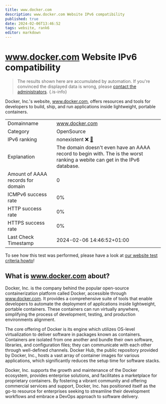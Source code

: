 ```yaml
---
title: www.docker.com
description: www.docker.com Website IPv6 compatibility
published: true
date: 2024-02-06T13:46:52
tags: website, rank6
editor: markdown
---
```


# www.docker.com Website IPv6 compatibility

> The results shown here are accumulated by automation. If you're convinced the displayed data is wrong, please [contact the administrators](/howto/chat). 
{.is-info}

Docker, Inc.'s website, www.docker.com, offers resources and tools for developers to build, ship, and run applications inside lightweight, portable containers.


|   |   |
| - | - |
| Domainname | www.docker.com
| Category | OpenSource |
| IPv6 ranking | nonexistent :x: [🔗](/howto/ranking) |
| Explanation | The domain doesn't even have an AAAA record to begin with. The is the worst ranking a webite can get in the IPv6 database. |
| Amount of AAAA records for domain | 0 |
| ICMPv6 success rate | 0%|
| HTTP success rate | 0% |
| HTTPS success rate | 0% |
| Last Check Timestamp | 2024-02-06 14:46:52+01:00 |

To see how this test was performed, please have a look at [our website test criteria howto](/howto/testcriteria/website)!


## What is www.docker.com about?
Docker, Inc. is the company behind the popular open-source containerization platform called Docker, accessible through www.docker.com. It provides a comprehensive suite of tools that enable developers to automate the deployment of applications inside lightweight, portable containers. These containers can run virtually anywhere, simplifying the process of development, testing, and production environments alignment.

The core offering of Docker is its engine which utilizes OS-level virtualization to deliver software in packages known as containers. Containers are isolated from one another and bundle their own software, libraries, and configuration files; they can communicate with each other through well-defined channels. Docker Hub, the public repository provided by Docker, Inc., hosts a vast array of container images for various applications, which significantly reduces the setup time for software stacks.

Docker, Inc. supports the growth and maintenance of the Docker ecosystem, provides enterprise solutions, and facilitates a marketplace for proprietary containers. By fostering a vibrant community and offering commercial services and support, Docker, Inc. has positioned itself as the go-to resource for enterprises seeking to streamline their development workflows and embrace a DevOps approach to software delivery.


